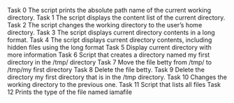 Task 0 The script prints the absolute path name of the current working directory.
Task 1 The script displays the content list of the current directory.
Task 2 The script changes the working directory to the user’s home directory.
Task 3 The script displays current directory contents in a long format.
Task 4 The script displays current directory contents, including hidden files using the long format
Task 5 Display current directory with more information
Task 6 Script that creates a directory named my first directory in the /tmp/ directory
Task 7 Move the file betty from /tmp/ to /tmp/my first directory
Task 8 Delete the file betty.
Task 9 Delete the directory my first directory that is in the /tmp directory.
Task 10 Changes the working directory to the previous one.
Task 11 Script that lists all files
Task 12 Prints the type of the file named iamafile





